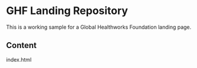 # GHF Landing Repository

This is a working sample for a Global Healthworks Foundation landing page.

## Content

index.html